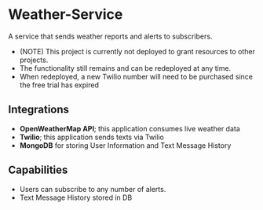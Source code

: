 # Weather-Service
  A service that sends weather reports and alerts to subscribers.
 - (NOTE) This project is currently not deployed to grant resources to other projects.
 - The functionality still remains and can be redeployed at any time.
 - When redeployed, a new Twilio number will need to be purchased since the free trial has expired

## Integrations
 - **OpenWeatherMap API**; this application consumes live weather data
 - **Twilio**; this application sends texts via Twilio
 - **MongoDB** for storing User Information and Text Message History

## Capabilities
 - Users can subscribe to any number of alerts.
 - Text Message History stored in DB
